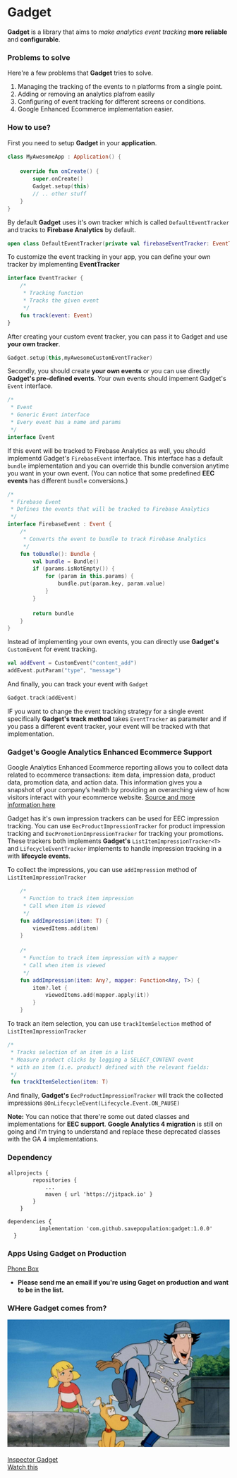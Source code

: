 # Gadget
**Gadget** is a library that aims to _make analytics event tracking_ **more reliable** and **configurable**.<br>

### Problems to solve
Here're a few problems that **Gadget** tries to solve.

1. Managing the tracking of the events to n platforms from a single point.
2. Adding or removing an analytics plafrom easily
3. Configuring of event tracking for different screens or conditions.
4. Google Enhanced Ecommerce implementation easier.  

### How to use?
First you need to setup **Gadget** in your **application**.
```KOTLIN
class MyAwesomeApp : Application() {

    override fun onCreate() {
        super.onCreate()
        Gadget.setup(this)
    	// .. other stuff
    }
}
```
By default **Gadget** uses it's own tracker which is called ```DefaultEventTracker``` and tracks to **Firebase Analytics** by default.
```KOTLIN
open class DefaultEventTracker(private val firebaseEventTracker: EventTracker) : EventTracker {
```
To customize the event tracking in your app, you can define your own tracker by implementing **EventTracker**
```KOTLIN
interface EventTracker {
    /*
     * Tracking function
     * Tracks the given event
     */
    fun track(event: Event)
}
```

After creating your custom event tracker, you can pass it to Gadget and use **your own tracker**.
```KOTLIN
Gadget.setup(this,myAwesomeCustomEventTracker)
```

Secondly, you should create **your own events** or you can use directly **Gadget's pre-defined events**. Your own events should impement Gadget's ```Event``` interface.
```KOTLIN
/*
 * Event
 * Generic Event interface
 * Every event has a name and params
 */
interface Event
```
If this event will be tracked to Firebase Analytics as well, you should implementd Gadget's ```FirebaseEvent``` interface. This interface has a default ```bundle``` implementation and you can override this bundle conversion anytime you want in your own event. (You can notice that some predefined **EEC events** has different ```bundle``` conversions.)
```KOTLIN
/*
 * Firebase Event
 * Defines the events that will be tracked to Firebase Analytics
 */
interface FirebaseEvent : Event {
    /*
     * Converts the event to bundle to track Firebase Analytics
     */
    fun toBundle(): Bundle {
        val bundle = Bundle()
        if (params.isNotEmpty()) {
            for (param in this.params) {
                bundle.put(param.key, param.value)
            }
        }

        return bundle
    }
} 
```

Instead of implementing your own events, you can directly use **Gadget's** ```CustomEvent``` for event tracking.
```KOTLIN
val addEvent = CustomEvent("content_add")
addEvent.putParam("type", "message")
```

And finally, you can track your event with ```Gadget```
```KOTLIN
Gadget.track(addEvent)
```

IF you want to change the event tracking strategy for a single event specifically **Gadget's track method** takes ```EventTracker``` as parameter and if you pass a different event tracker, your event will be tracked with that implementation.

### Gadget's Google Analytics Enhanced Ecommerce Support
Google Analytics Enhanced Ecommerce reporting allows you to collect data related to ecommerce transactions: item data, impression data, product data, promotion data, and action data. This information gives you a snapshot of your company’s health by providing an overarching view of how visitors interact with your ecommerce website. [Source and more information here](https://thegood.com/insights/google-analytics-enhanced-ecommerce/)

Gadget has it's own impression trackers can be used for EEC impression tracking. You can use ```EecProductImpressionTracker``` for product impression tracking and 
```EecPromotionImpressionTracker``` for tracking your promotions. These trackers both implements **Gadget's** ```ListItemImpressionTracker<T>``` and ```LifecycleEventTracker``` implements to handle impression tracking in a with **lifecycle events**.

To collect the impressions, you can use ```addImpression``` method of ```ListItemImpressionTracker```
```KOTLIN
    /*
     * Function to track item impression
     * Call when item is viewed
     */
    fun addImpression(item: T) {
        viewedItems.add(item)
    }

    /*
     * Function to track item impression with a mapper
     * Call when item is viewed
     */
    fun addImpression(item: Any?, mapper: Function<Any, T>) {
        item?.let {
            viewedItems.add(mapper.apply(it))
        }
    }
```

To track an item selection, you can use ```trackItemSelection``` method of ```ListItemImpressionTracker```
```KOTLIN
/*
 * Tracks selection of an item in a list
 * Measure product clicks by logging a SELECT_CONTENT event
 * with an item (i.e. product) defined with the relevant fields:
 */
 fun trackItemSelection(item: T)
```

And finally, **Gadget's** ```EecProductImpressionTracker``` will track the collected impressions ```@OnLifecycleEvent(Lifecycle.Event.ON_PAUSE)```

**Note:** You can notice that there're some out dated classes and implementations for **EEC support**. **Google Analytics 4 migration** is still on going and i'm trying to understand and replace these deprecated classes with the GA 4 implementations.

### Dependency<br>
```
allprojects {
		repositories {
			...
			maven { url 'https://jitpack.io' }
		}
	}
  ```
  ```
  dependencies {
	        implementation 'com.github.savepopulation:gadget:1.0.0'
	}
  ```
  
### Apps Using Gadget on Production
[Phone Box](https://play.google.com/store/apps/details?id=com.raqun.phonebox)<br>
  
  * __Please send me an email if you're using Gaget on production and want to be in the list.__

### WHere Gadget comes from?
![alt text](/art/gadget.jpeg)<br><br>
[Inspector Gadget](https://en.wikipedia.org/wiki/Inspector_Gadget)<br>
[Watch this](https://www.youtube.com/watch?v=rIc13VjeAw8)


  
